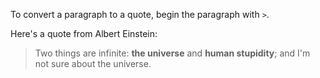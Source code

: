 To convert a paragraph to a quote, begin the paragraph with `>`.
<!--break-->Here's a quote from Albert Einstein:

> Two things are infinite: **the universe** and **human stupidity**; and I'm not sure about the universe.
